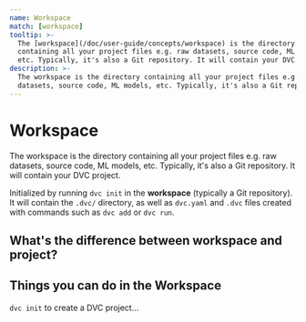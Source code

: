 ```yaml
---
name: Workspace
match: [workspace]
tooltip: >-
  The [workspace](/doc/user-guide/concepts/workspace) is the directory
  containing all your project files e.g. raw datasets, source code, ML models,
  etc. Typically, it's also a Git repository. It will contain your DVC project.
description: >-
  The workspace is the directory containing all your project files e.g. raw
  datasets, source code, ML models, etc. Typically, it's also a Git repository.
---
```


<!-- keywords: data science project architecture, machine learning project architecture, machine learning workflow, data science workflow, machine learning file system, data science file system, data science project structure, machine learning project structure, notebook version control -->

# Workspace

The workspace is the directory containing all your project files e.g. raw
datasets, source code, ML models, etc. Typically, it's also a Git repository. It
will contain your DVC project.

<!-- _"External dependencies, outputs, and cache are the exception to the rule."_ -->

<!-- _from dvc-project tooltip_ -->

Initialized by running `dvc init` in the **workspace** (typically a Git
repository). It will contain the `.dvc/` directory, as well as `dvc.yaml` and
`.dvc` files created with commands such as `dvc add` or `dvc run`.

## What's the difference between workspace and project?

<!-- _Relationship between workspace, cache, remote_ -->

## Things you can do in the Workspace

`dvc init` to create a DVC project...
